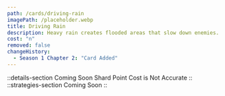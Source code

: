 ```yaml
---
path: /cards/driving-rain
imagePath: /placeholder.webp
title: Driving Rain
description: Heavy rain creates flooded areas that slow down enemies.
cost: "n"
removed: false
changeHistory:
  - Season 1 Chapter 2: "Card Added"
---
```

::details-section
Coming Soon
Shard Point Cost is Not Accurate
::
::strategies-section
Coming Soon
::